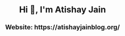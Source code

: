 <h1 align="center">Hi 👋, I'm Atishay Jain</h1>
<h2 align="center">Website: https://atishayjainblog.org/</h1>
